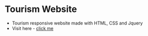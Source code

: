 # Tourism Website
- Tourism responsive website made with HTML, CSS and Jquery
- Visit here - <a href="https://riyajain03.github.io/tourism-website/">click me</a>